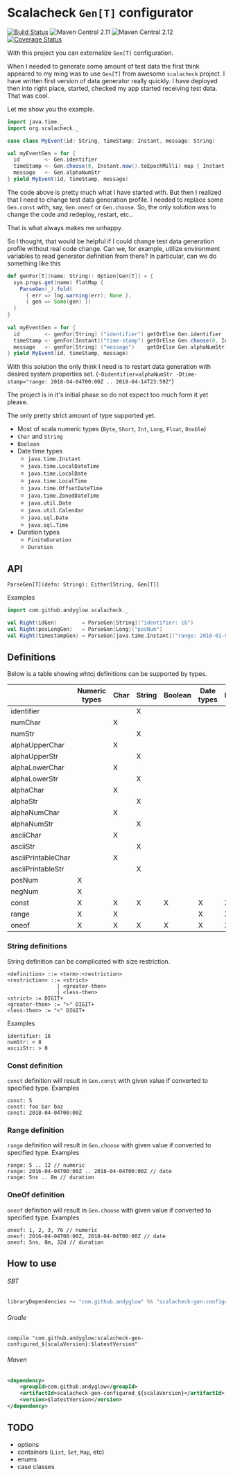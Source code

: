 # Scalacheck `Gen[T]` configurator

[![Build Status](https://travis-ci.org/andyglow/scalacheck-gen-configured.svg)](https://travis-ci.org/andyglow/scalacheck-gen-configured)
![Maven Central 2.11](https://img.shields.io/maven-central/v/com.github.andyglow/scalacheck-gen-configured_2.11.svg)
![Maven Central 2.12](https://img.shields.io/maven-central/v/com.github.andyglow/scalacheck-gen-configured_2.12.svg)
[![Coverage Status](https://coveralls.io/repos/github/andyglow/scalacheck-gen-configured/badge.svg?branch=master)](https://coveralls.io/github/andyglow/scalacheck-gen-configured?branch=master)

With this project you can externalize `Gen[T]` configuration. 

When I needed to generate some amount of test data the first think appeared to my ming was to use `Gen[T]` 
from awesome `scalacheck` project. I have written first version of data generator really quickly. I have deployed then
into right place, started, checked my app started receiving test data. That was cool. 

Let me show you the example.

```scala
import java.time._
import org.scalacheck._

case class MyEvent(id: String, timeStamp: Instant, message: String)

val myEventGen = for {
  id        <- Gen.identifier
  timeStamp <- Gen.choose(0, Instant.now().toEpochMilli) map { Instant.ofEpochMilli }
  message   <- Gen.alphaNumStr
} yield MyEvent(id, timeStamp, message)
```       
The code above is pretty much what I have started with.
But then I realized that I need to change test data generation profile. I needed to replace some `Gen.const` with, 
say, `Gen.oneof` or `Gen.choose`. So, the only solution was to change the code and redeploy, restart, etc..

That is what always makes me unhappy.
 
So I thought, that would be helpful if I could change test data generation profile without real code change. 
Can we, for example, utilize environment variables to read generator definition from there?
In particular, can we do something like this
```scala
def genFor[T](name: String): Option[Gen[T]] = {
  sys.props.get(name) flatMap {
    ParseGen(_).fold(
      { err => log.warning(err); None },
      { gen => Some(gen) })
  }
}
    
val myEventGen = for {
  id        <- genFor[String] ("identifier") getOrElse Gen.identifier
  timeStamp <- genFor[Instant]("time-stamp") getOrElse Gen.choose(0, Instant.now().toEpochMilli) map { Instant.ofEpochMilli }
  message   <- genFor[String] ("message")    getOrElse Gen.alphaNumStr
} yield MyEvent(id, timeStamp, message)
```   

With this solution the only think I need is to restart data generation with desired system properties set. 
(`-Didentifier=alphaNumStr -Dtime-stamp="range: 2018-04-04T00:00Z .. 2018-04-14T23:59Z"`) 

The project is in it's initial phase so do not expect too much form it yet please.

The only pretty strict amount of type supported yet.
- Most of scala numeric types (`Byte`, `Short`, `Int`, `Long`, `Float`, `Double`)
- `Char` and `String`
- `Boolean`
- Date time types 
    - `java.time.Instant`
    - `java.time.LocalDateTime`
    - `java.time.LocalDate`
    - `java.time.LocalTime`
    - `java.time.OffsetDateTime`
    - `java.time.ZonedDateTime`
    - `java.util.Date`
    - `java.util.Calendar`
    - `java.sql.Date`
    - `java.sql.Time`
- Duration types
    - `FiniteDuration`
    - `Duration`

## API
`ParseGen[T](defn: String): Either[String, Gen[T]]`

Examples
```scala
import com.github.andyglow.scalacheck._

val Right(idGen)        = ParseGen[String]("identifier: 16")
val Right(posLongGen)   = ParseGen[Long]("posNum")
val Right(timestampGen) = ParseGen[java.time.Instant]("range: 2018-01-01T00:00Z .. 2018-12-31T23:59Z")
```
    
## Definitions
Below is a table showing whtcj definitions can be supported by types.  

|                    | Numeric types | Char | String | Boolean | Date types | Duration |
| ------------------ | ------------- | ---- | ------ | ------- | ---------- | -------- |
| identifier         |               |      | X      |         |            |          |
| numChar            |               | X    |        |         |            |          |
| numStr             |               |      | X      |         |            |          |
| alphaUpperChar     |               | X    |        |         |            |          |
| alphaUpperStr      |               |      | X      |         |            |          |
| alphaLowerChar     |               | X    |        |         |            |          |
| alphaLowerStr      |               |      | X      |         |            |          |
| alphaChar          |               | X    |        |         |            |          |
| alphaStr           |               |      | X      |         |            |          |
| alphaNumChar       |               | X    |        |         |            |          |
| alphaNumStr        |               |      | X      |         |            |          |
| asciiChar          |               | X    |        |         |            |          |
| asciiStr           |               |      | X      |         |            |          |
| asciiPrintableChar |               | X    |        |         |            |          |
| asciiPrintableStr  |               |      | X      |         |            |          |
| posNum             | X             |      |        |         |            |          |
| negNum             | X             |      |        |         |            |          |
| const              | X             | X    | X      | X       | X          | X        |
| range              | X             | X    |        |         | X          | X        |
| oneof              | X             | X    | X      | X       | X          | X        |

### String definitions
String definition can be complicated with size restriction.

```
<definition> ::= <term>:<restriction>
<restriction> ::= <strict>
                | <greater-then>
                | <less-then>       
<strict> := DIGIT+
<greater-then> := ">" DIGIT+
<less-then> := "<" DIGIT+
```
Examples
```
identifier: 16
numStr: < 8
asciiStr: > 0
``` 

### Const definition
`const` definition will result in `Gen.const` with given value if converted to specified type.
Examples
```
const: 5
const: foo bar baz
const: 2018-04-04T00:00Z
```  

### Range definition
`range` definition will result in `Gen.choose` with given value if converted to specified type.
Examples
```
range: 5 .. 12 // numeric
range: 2016-04-04T00:00Z .. 2018-04-04T00:00Z // date
range: 5ns .. 8m // duration
```  

### OneOf definition
`oneof` definition will result in `Gen.choose` with given value if converted to specified type.
Examples
```
oneof: 1, 2, 3, 76 // numeric
oneof: 2016-04-04T00:00Z, 2018-04-04T00:00Z // date
oneof: 5ns, 8m, 32d // duration
```  

## How to use

###### SBT
```scala
libraryDependencies += "com.github.andyglow" %% "scalacheck-gen-configured" % "$latestVersion"
```
###### Gradle
```
compile "com.github.andyglow:scalacheck-gen-configured_${scalaVersion}:$latestVersion"
```
###### Maven
```xml
<dependency>
    <groupId>com.github.andyglow</groupId>
    <artifactId>scalacheck-gen-configured_${scalaVersion}</artifactId>
    <version>$latestVersion</version>
</dependency>
```

## TODO
- options
- containers (`List`, `Set`, `Map`, etc)
- enums
- case classes